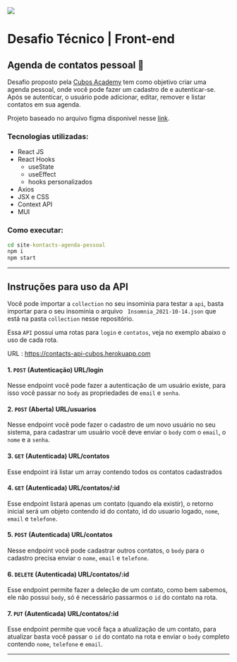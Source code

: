 ![](https://i.imgur.com/xG74tOh.png)

# Desafio Técnico | Front-end 


##  Agenda de contatos pessoal :busts_in_silhouette: 


Desafio proposto pela [Cubos Academy](http://cubos.academy/sucesso) tem como objetivo criar uma agenda pessoal, onde você pode fazer um cadastro de e autenticar-se. Após se autenticar, o usuário pode adicionar, editar, remover e listar contatos em sua agenda.


Projeto baseado no arquivo figma disponivel nesse [link](https://www.figma.com/file/yN40UvrQmv4i8V4uHs94Yn/Aula-Prática?node-id=0%3A1).

### Tecnologias utilizadas:
- React JS
- React Hooks 
    - useState
    - useEffect
    - hooks personalizados
- Axios 
- JSX e CSS
- Context API
- MUI

### Como executar:
```cmd
cd site-kontacts-agenda-pessoal
npm i
npm start
```

----


## Instruções para uso da API

Você pode importar a `collection` no seu insominia para testar a `api`, basta importar para o seu insominia o arquivo ` Insomnia_2021-10-14.json` que está na pasta `collection` nesse repositório.

Essa `API` possui uma rotas para `login` e `contatos`, veja no exemplo abaixo o uso de cada rota.

URL : https://contacts-api-cubos.herokuapp.com


#### 1. `POST` (Autenticação) URL/login
Nesse endpoint você pode fazer a autenticação de um usuário existe, para isso você passar no `body` as propriedades de `email` e `senha`.


#### 2. `POST` (Aberta)  URL/usuarios
Nesse endpoint você pode fazer o cadastro de um novo usuário no seu sistema,
para cadastrar um usuário você deve enviar o `body` com o `email`, o `nome` e a `senha`.


#### 3. `GET` (Autenticada) URL/contatos
Esse endpoint irá listar um array contendo todos os contatos cadastrados


#### 4. `GET` (Autenticada) URL/contatos/:id
Esse endpoint listará apenas um contato (quando ela existir), o retorno inicial será um objeto contendo id do contato, id do usuario logado, `nome`, `email` e `telefone`.


#### 5. `POST` (Autenticada) URL/contatos
Nesse endpoint você pode cadastrar outros contatos, o `body` para o cadastro precisa enviar o `nome`, `email` e `telefone`.

#### 6. `DELETE` (Autenticada) URL/contatos/:id
Esse endpoint permite fazer a deleção de um contato, como bem sabemos, ele não possui `body`, só é necessário passarmos o `id` do contato na rota.


#### 7. `PUT` (Autenticada) URL/contatos/:id
Esse endpoint permite que você faça a atualização de um contato, para atualizar basta você passar o `id` do contato na rota e enviar o `body` completo contendo `nome`, `telefone` e `email`.

---
